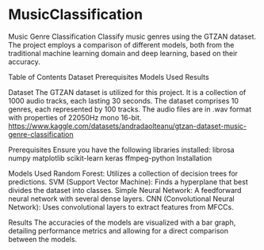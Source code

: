 # MusicClassification
Music Genre Classification
Classify music genres using the GTZAN dataset. The project employs a comparison of different models, both from the traditional machine learning domain and deep learning, based on their accuracy.

Table of Contents
Dataset
Prerequisites
Models Used
Results

Dataset
The GTZAN dataset is utilized for this project. It is a collection of 1000 audio tracks, each lasting 30 seconds. The dataset comprises 10 genres, each represented by 100 tracks. The audio files are in .wav format with properties of 22050Hz mono 16-bit.
https://www.kaggle.com/datasets/andradaolteanu/gtzan-dataset-music-genre-classification


Prerequisites
Ensure you have the following libraries installed:
librosa
numpy
matplotlib
scikit-learn
keras
ffmpeg-python
Installation


Models Used
Random Forest: Utilizes a collection of decision trees for predictions.
SVM (Support Vector Machine): Finds a hyperplane that best divides the dataset into classes.
Simple Neural Network: A feedforward neural network with several dense layers.
CNN (Convolutional Neural Network): Uses convolutional layers to extract features from MFCCs.

Results
The accuracies of the models are visualized with a bar graph, detailing performance metrics and allowing for a direct comparison between the models.
